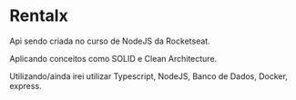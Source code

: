 # Rentalx

Api sendo criada no curso de NodeJS da Rocketseat.

Aplicando conceitos como SOLID e Clean Architecture.

Utilizando/ainda irei utilizar Typescript, NodeJS, Banco de Dados, Docker, express.
